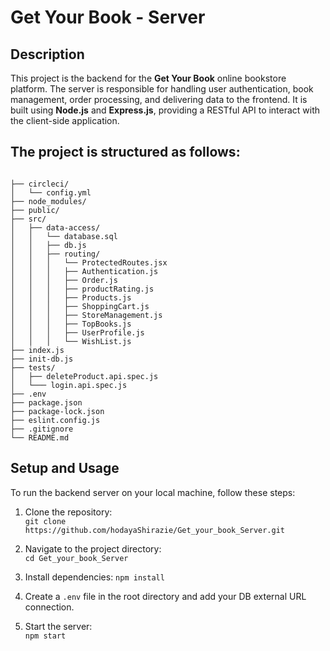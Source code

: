 # Get Your Book - Server

## Description  
This project is the backend for the **Get Your Book** online bookstore platform. The server is responsible for handling user authentication, book management, order processing, and delivering data to the frontend. It is built using **Node.js** and **Express.js**, providing a RESTful API to interact with the client-side application.

## The project is structured as follows:
```plaintext

├── circleci/
│   └── config.yml
├── node_modules/
├── public/
├── src/
│   ├── data-access/
│   │   └── database.sql
│   │   ├── db.js
│   │   ├── routing/
│   │   │   └── ProtectedRoutes.jsx
│   │   │   ├── Authentication.js
│   │   │   ├── Order.js
│   │   │   ├── productRating.js
│   │   │   ├── Products.js
│   │   │   ├── ShoppingCart.js
│   │   │   ├── StoreManagement.js
│   │   │   ├── TopBooks.js
│   │   │   ├── UserProfile.js
│   │   │   └── WishList.js
├── index.js
├── init-db.js
├── tests/
│   ├── deleteProduct.api.spec.js
│   └─── login.api.spec.js
├── .env
├── package.json
├── package-lock.json
├── eslint.config.js
├── .gitignore
└── README.md

```


## Setup and Usage  
To run the backend server on your local machine, follow these steps:

1. Clone the repository:  
   `git clone https://github.com/hodayaShirazie/Get_your_book_Server.git`

2. Navigate to the project directory:  
   `cd Get_your_book_Server`
3. Install dependencies:
   `npm install` 

4. Create a `.env` file in the root directory and add your DB external URL connection.

5. Start the server:  
   `npm start`
